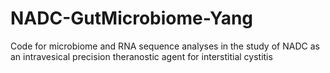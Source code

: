 # NADC-GutMicrobiome-Yang
Code for microbiome and RNA sequence analyses in the study of NADC as an intravesical precision theranostic agent for interstitial cystitis
